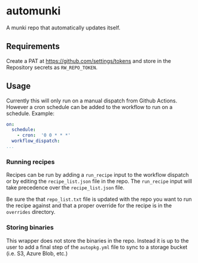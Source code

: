 # automunki

A munki repo that automatically updates itself.

## Requirements

Create a PAT at https://github.com/settings/tokens and store in the Repository secrets as `RW_REPO_TOKEN`.

## Usage

Currently this will only run on a manual dispatch from Github Actions. However a cron schedule can be added to the workflow to run on a schedule. Example:

```yaml
on:
  schedule:
    - cron:  '0 0 * * *'
  workflow_dispatch:
...
```

### Running recipes

Recipes can be run by adding a `run_recipe` input to the workflow dispatch or by editing the `recipe_list.json` file in the repo. The `run_recipe` input will take precedence over the `recipe_list.json` file.

Be sure the that `repo_list.txt` file is updated with the repo you want to run the recipe against and that a proper override for the recipe is in the `overrides` directory.

### Storing binaries

This wrapper does not store the binaries in the repo. Instead it is up to the user to add a final step of the `autopkg.yml` file to sync to a storage bucket (i.e. S3, Azure Blob, etc.)
